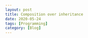 ```yaml
---
layout: post
title: Composition over inheritance
date: 2020-05-24
tags: [Programming]
category: [Blog]
---
```



